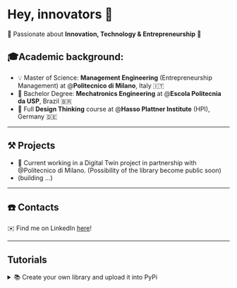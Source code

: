 # Hey, innovators 👋

🎯 Passionate about **Innovation, Technology & Entrepreneurship** 🎯

## 🎓Academic background:

- 💡 Master of Science: **Management Engineering** (Entrepreneurship Management) at @**Politecnico di Milano**, Italy :it:
- 🤖 Bachelor Degree: **Mechatronics Engineering** at @**Escola Politecnia da USP**, Brazil :brazil:
- 🎨 Full **Design Thinking** course at @**Hasso Plattner Institute** (HPI), Germany :de:

---

## ⚒️ Projects
- 💪 Current working in a Digital Twin project in partnership with @Politecnico di Milano. (Possibility of the library become public soon)
- (building ...)

---
## ☎️ Contacts

✉️ Find me on LinkedIn [here](https://www.linkedin.com/in/pedro-bacelar-santos-engenharia-poli-usp/)!

---

## Tutorials

<details>
  <summary>📚 Create your own library and upload it into PyPi</summary>

## Creating a Library
In your environment, make sure you have pip installed wheel, setuptools and twine. We will need them for later to build our Python library.
> pip install wheel
> pip install setuptools
> pip install twine

Make sure that you have the following structure:

```
\mylibfolder
--\setup.py
--\README.md
--\mylib
-----\__init__.py
-----\code1.py
-----\code2.py
```

- The `setup.py` is the file used to build your library 
- `mylib` is the module of your library (that's why it needs to have the file `__init__.py` to say that this is a module)
- `code1.py` and `code2.py` are the codes of your library

To build your library you should run the following comand in the root of your library folder>

`python setup.py bdist_wheel`

The `setup.py` should have simething like this>

```python
from setuptools import find_packages, setup

setup(
    name='mylib',
    packages=find_packages(),
    version='0.0.2.4',
    description='Digital Twin Library',
    long_description = open("README.md").read(),
    author='Pedro Bacelar and Alex',
    license='MIT'
)

```

In this case we are using `find_packages()`, which means that all the folders with `__init__.py` will be add to you library and the other folders will ignored, so take care about it.

> It's important to say that what you're going to import is the module's name and not the library name, so it's recomended to have a main module folder with the same name as the library, so you will be kind of importing the library name!

After running this, 3 new folders will appear in the root of your library:
- build
- `dist` (very important, this where the package of your library is stored)
- mylib.egg-info

### Manually installing the library

In order to munually install the library you just need the path of the file generated within the folder "dist" (`dist\mylib-0.0.2.4-py3-none-any.whl`).
Next you just use the normal commands to install a library using pip or pipenv:

`pip install "dtwinpylib\dist\mylib-0.0.2.4-py3-none-any.whl"`

## Deploying it on PyPi

You need to follow the steps:
1. Create an account in PyPi
2. Create an token in PyPi (scroll down in setting and will have an option to create an API token)
3. In the home folder (`C:User\username\`) create the file `.pypirc` (it's better to create this file using VS Code):

```python
[distutils]
index-servers =
  pypi

[pypi]
username= __token__
password= <API Token>
```
4. Run the following command>

`python -m twine upload dist/*`

Some observations:
- If it's the first time of the day uploading to pip you should enter your username and also password
- You can specify what package are you upload by change the termination like this: `dist/mylib-0.0.2.4-py3-none-any.whl`

5. After this you're finished, you can already check in the oficial site of PyPi your library and download it as well just using the normal command of pip `pip install mylib`

## Maintainance

- After any final change in the code just run: `python setup.py bdist_wheel`
- To upload the change, just run: `python -m twine upload dist/*`


## References:
- https://medium.com/analytics-vidhya/how-to-create-a-python-library-7d5aea80cc3f
- https://laxmena.com/posts/publish-pip-package

</details>


